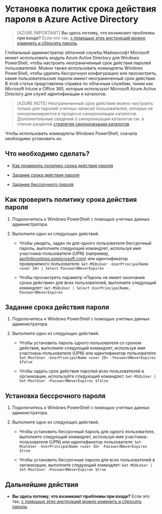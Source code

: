 <properties
	pageTitle="Установка политик срока действия пароля в Azure Active Directory | Microsoft Azure"
	description="Узнайте, как проверить политики срока действия и изменить срок действия пароля пользователя (одного или сразу нескольких) для Azure Active Directory."
	services="active-directory"
	documentationCenter=""
	authors="curtand"
	manager="femila"
	editor=""/>

<tags
	ms.service="active-directory"
	ms.workload="identity"
	ms.tgt_pltfrm="na"
	ms.devlang="na"
	ms.topic="article"
	ms.date="07/12/2016"
	ms.author="curtand"/>


# Установка политик срока действия пароля в Azure Active Directory

> [AZURE.IMPORTANT] **Вы здесь потому, что возникают проблемы при входе?** Если это так, [с помощью этих инструкций можно изменить и сбросить пароль](active-directory-passwords-update-your-own-password.md).

Глобальный администратор облачной службы Майкрософт Microsoft может использовать модуль Azure Active Directory для Windows PowerShell, чтобы настроить неограниченный срок действия паролей пользователей. Можно также использовать командлеты Windows PowerShell, чтобы удалить бессрочную конфигурацию или просмотреть, какие пользовательские пароли имеют неограниченный срок действия. В этой статье представлена справка по облачным службам, таким как Microsoft Intune и Office 365, которые используют Microsoft Azure Active Directory для служб идентификации и каталогов.

  > [AZURE.NOTE] Неограниченный срок действия можно настроить только для паролей учетных записей пользователей, которые не синхронизируются в процессе синхронизации каталогов. Дополнительные сведения о синхронизации каталогов см. в списке разделов [стратегии синхронизации каталогов](https://msdn.microsoft.com/library/azure/hh967642.aspx).

Чтобы использовать командлеты Windows PowerShell, сначала необходимо установить их.

## Что необходимо сделать?

- [Как проверить политику срока действия пароля](#how-to-check-expiration-policy-for-a-password)

- [Задание срока действия пароля](#set-a-password-to-expire)

- [Задание бессрочного пароля](#set-a-password-to-never-expire)

## Как проверить политику срока действия пароля

1.  Подключитесь к Windows PowerShell с помощью учетных данных администратора.

2.  Выполните одно из следующих действий.

	- Чтобы увидеть, задан ли для одного пользователя бессрочный пароль, выполните следующий командлет, используя имя участника-пользователя (UPN) (например, aprilr@contoso.onmicrosoft.com) или идентификатор проверяемого пользователя: `Get-MSOLUser -UserPrincipalName <user ID> | Select PasswordNeverExpires`

	- Чтобы просмотреть параметр «Пароль не имеет окончания срока действия» для всех пользователей, выполните следующий командлет: `Get-MSOLUser | Select UserPrincipalName, PasswordNeverExpires`

## Задание срока действия пароля

1.  Подключитесь к Windows PowerShell с помощью учетных данных администратора.

2.  Выполните одно из следующих действий.

	- Чтобы установить пароль одного пользователя со сроком действия, выполните следующий командлет, используя имя участника-пользователя (UPN) или идентификатор пользователя: `Set-MsolUser -UserPrincipalName <user ID> -PasswordNeverExpires $false`

	- Чтобы задать срок действия паролей всех пользователей в организации, используйте следующий командлет: `Get-MSOLUser | Set-MsolUser -PasswordNeverExpires $false`

## Установка бессрочного пароля

1. Подключитесь к Windows PowerShell с помощью учетных данных администратора.

2.  Выполните одно из следующих действий.

	- Чтобы установить бессрочный пароль для одного пользователя, выполните следующий командлет, используя имя участника-пользователя (UPN) или идентификатор пользователя: `Set-MsolUser -UserPrincipalName <user ID> -PasswordNeverExpires $true`

	- Чтобы установить бессрочные пароли для всех пользователей в организации, выполните следующий командлет: `Get-MSOLUser | Set-MsolUser -PasswordNeverExpires $true`

## Дальнейшие действия

* **Вы здесь потому, что возникают проблемы при входе?** Если это так, [с помощью этих инструкций можно изменить и сбросить пароль](active-directory-passwords-update-your-own-password.md).

<!---HONumber=AcomDC_0921_2016-->